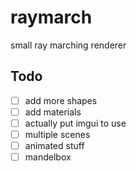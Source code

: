 # raymarch

small ray marching renderer

## Todo

- [ ] add more shapes
- [ ] add materials
- [ ] actually put imgui to use
- [ ] multiple scenes
- [ ] animated stuff
- [ ] mandelbox
